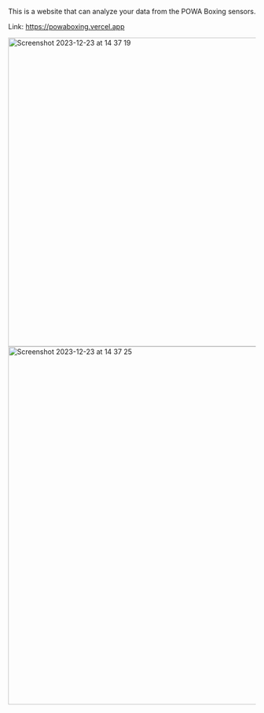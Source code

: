 This is a website that can analyze your data from the POWA Boxing sensors. 

Link: https://powaboxing.vercel.app


<img width="628" alt="Screenshot 2023-12-23 at 14 37 19" src="https://github.com/ronantakizawa/powaboxing/assets/71115970/e2ab453d-3945-4d23-b649-9c8b0c56c40a">
<img width="728" alt="Screenshot 2023-12-23 at 14 37 25" src="https://github.com/ronantakizawa/powaboxing/assets/71115970/8d31cd54-849f-4ce6-98ee-936118709817">
